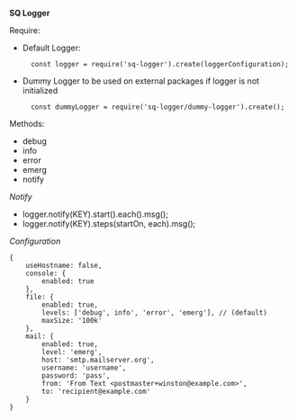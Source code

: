**SQ Logger**

Require:

* Default Logger:

        const logger = require('sq-logger').create(loggerConfiguration);
    
* Dummy Logger to be used on external packages if logger is not initialized
        
        const dummyLogger = require('sq-logger/dummy-logger').create();  

Methods:
 * debug
 * info
 * error
 * emerg
 * notify
 
_Notify_
  * logger.notify(KEY).start().each().msg();
  * logger.notify(KEY).steps(startOn, each).msg();
  
_Configuration_

    {
        useHostname: false,
        console: {
            enabled: true
        },
        file: {
            enabled: true,
            levels: ['debug', info', 'error', 'emerg'], // (default)
            maxSize: '100k'
        },
        mail: {
            enabled: true,
            level: 'emerg',
            host: 'smtp.mailserver.org',
            username: 'username',
            password: 'pass',
            from: 'From Text <postmaster+winston@example.com>',
            to: 'recipient@example.com'
        }
    }  
